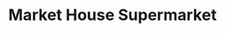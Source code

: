 ---
title: "Market House Supermarket"
url: /hillsdale/market-house-supermarket/
shop: supermarket
---